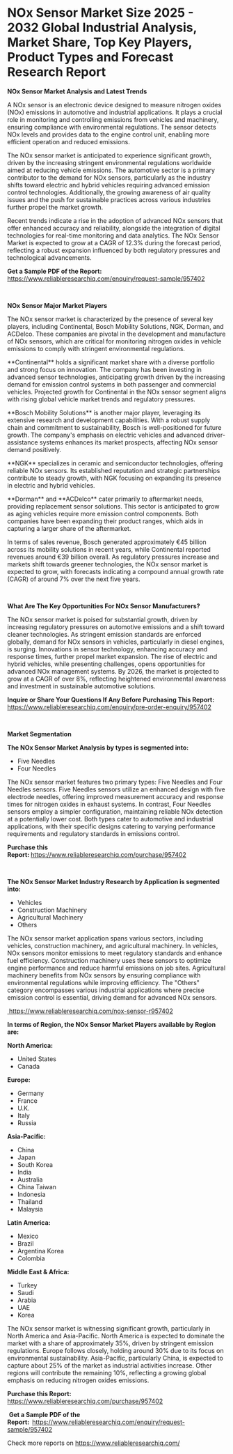 <p><h1>NOx Sensor Market Size 2025 - 2032 Global Industrial Analysis, Market Share, Top Key Players, Product Types and Forecast Research Report</h1></p><p><strong>NOx Sensor Market Analysis and Latest Trends</strong></p>
<p><p>A NOx sensor is an electronic device designed to measure nitrogen oxides (NOx) emissions in automotive and industrial applications. It plays a crucial role in monitoring and controlling emissions from vehicles and machinery, ensuring compliance with environmental regulations. The sensor detects NOx levels and provides data to the engine control unit, enabling more efficient operation and reduced emissions.</p><p>The NOx sensor market is anticipated to experience significant growth, driven by the increasing stringent environmental regulations worldwide aimed at reducing vehicle emissions. The automotive sector is a primary contributor to the demand for NOx sensors, particularly as the industry shifts toward electric and hybrid vehicles requiring advanced emission control technologies. Additionally, the growing awareness of air quality issues and the push for sustainable practices across various industries further propel the market growth.</p><p>Recent trends indicate a rise in the adoption of advanced NOx sensors that offer enhanced accuracy and reliability, alongside the integration of digital technologies for real-time monitoring and data analytics. The NOx Sensor Market is expected to grow at a CAGR of 12.3% during the forecast period, reflecting a robust expansion influenced by both regulatory pressures and technological advancements.</p></p>
<p><strong>Get a Sample PDF of the Report:&nbsp;</strong> <a href="https://www.reliableresearchiq.com/enquiry/request-sample/957402?utm_campaign=2471&utm_medium=2&utm_source=Github&utm_content=ia&utm_term=17022025&utm_id=nox-sensor">https://www.reliableresearchiq.com/enquiry/request-sample/957402</a></p>
<p>&nbsp;</p>
<p><strong>NOx Sensor Major Market Players</strong></p>
<p><p>The NOx sensor market is characterized by the presence of several key players, including Continental, Bosch Mobility Solutions, NGK, Dorman, and ACDelco. These companies are pivotal in the development and manufacture of NOx sensors, which are critical for monitoring nitrogen oxides in vehicle emissions to comply with stringent environmental regulations.</p><p>**Continental** holds a significant market share with a diverse portfolio and strong focus on innovation. The company has been investing in advanced sensor technologies, anticipating growth driven by the increasing demand for emission control systems in both passenger and commercial vehicles. Projected growth for Continental in the NOx sensor segment aligns with rising global vehicle market trends and regulatory pressures.</p><p>**Bosch Mobility Solutions** is another major player, leveraging its extensive research and development capabilities. With a robust supply chain and commitment to sustainability, Bosch is well-positioned for future growth. The company's emphasis on electric vehicles and advanced driver-assistance systems enhances its market prospects, affecting NOx sensor demand positively.</p><p>**NGK** specializes in ceramic and semiconductor technologies, offering reliable NOx sensors. Its established reputation and strategic partnerships contribute to steady growth, with NGK focusing on expanding its presence in electric and hybrid vehicles.</p><p>**Dorman** and **ACDelco** cater primarily to aftermarket needs, providing replacement sensor solutions. This sector is anticipated to grow as aging vehicles require more emission control components. Both companies have been expanding their product ranges, which aids in capturing a larger share of the aftermarket.</p><p>In terms of sales revenue, Bosch generated approximately €45 billion across its mobility solutions in recent years, while Continental reported revenues around €39 billion overall. As regulatory pressures increase and markets shift towards greener technologies, the NOx sensor market is expected to grow, with forecasts indicating a compound annual growth rate (CAGR) of around 7% over the next five years.</p></p>
<p>&nbsp;</p>
<p><strong>What Are The Key Opportunities For NOx Sensor Manufacturers?</strong></p>
<p><p>The NOx sensor market is poised for substantial growth, driven by increasing regulatory pressures on automotive emissions and a shift toward cleaner technologies. As stringent emission standards are enforced globally, demand for NOx sensors in vehicles, particularly in diesel engines, is surging. Innovations in sensor technology, enhancing accuracy and response times, further propel market expansion. The rise of electric and hybrid vehicles, while presenting challenges, opens opportunities for advanced NOx management systems. By 2026, the market is projected to grow at a CAGR of over 8%, reflecting heightened environmental awareness and investment in sustainable automotive solutions.</p></p>
<p><strong>Inquire or Share Your Questions If Any Before Purchasing This Report:</strong> <a href="https://www.reliableresearchiq.com/enquiry/pre-order-enquiry/957402?utm_campaign=2471&utm_medium=2&utm_source=Github&utm_content=ia&utm_term=17022025&utm_id=nox-sensor">https://www.reliableresearchiq.com/enquiry/pre-order-enquiry/957402</a></p>
<p>&nbsp;</p>
<p><strong>Market Segmentation</strong></p>
<p><strong>The NOx Sensor Market Analysis by types is segmented into:</strong></p>
<p><ul><li>Five Needles</li><li>Four Needles</li></ul></p>
<p><p>The NOx sensor market features two primary types: Five Needles and Four Needles sensors. Five Needles sensors utilize an enhanced design with five electrode needles, offering improved measurement accuracy and response times for nitrogen oxides in exhaust systems. In contrast, Four Needles sensors employ a simpler configuration, maintaining reliable NOx detection at a potentially lower cost. Both types cater to automotive and industrial applications, with their specific designs catering to varying performance requirements and regulatory standards in emissions control.</p></p>
<p><strong>Purchase this Report:&nbsp;</strong><a href="https://www.reliableresearchiq.com/purchase/957402?utm_campaign=2471&utm_medium=2&utm_source=Github&utm_content=ia&utm_term=17022025&utm_id=nox-sensor">https://www.reliableresearchiq.com/purchase/957402</a></p>
<p>&nbsp;</p>
<p><strong>The NOx Sensor Market Industry Research by Application is segmented into:</strong></p>
<p><ul><li>Vehicles</li><li>Construction Machinery</li><li>Agricultural Machinery</li><li>Others</li></ul></p>
<p><p>The NOx sensor market application spans various sectors, including vehicles, construction machinery, and agricultural machinery. In vehicles, NOx sensors monitor emissions to meet regulatory standards and enhance fuel efficiency. Construction machinery uses these sensors to optimize engine performance and reduce harmful emissions on job sites. Agricultural machinery benefits from NOx sensors by ensuring compliance with environmental regulations while improving efficiency. The "Others" category encompasses various industrial applications where precise emission control is essential, driving demand for advanced NOx sensors.</p></p>
<p><a href="https://www.reliableresearchiq.com/nox-sensor-r957402?utm_campaign=2471&utm_medium=2&utm_source=Github&utm_content=ia&utm_term=17022025&utm_id=nox-sensor">&nbsp;https://www.reliableresearchiq.com/nox-sensor-r957402</a></p>
<p><strong>In terms of Region, the NOx Sensor Market Players available by Region are:</strong></p>
<p>
    <p> <strong> North America: </strong>
        <ul>
            <li>United States</li>
            <li>Canada</li>
        </ul>
        </p> 
    <p> <strong> Europe: </strong>
        <ul>
            <li>Germany</li>
            <li>France</li>
            <li>U.K.</li>
            <li>Italy</li>
            <li>Russia</li>
        </ul>
        </p> 
    <p> <strong> Asia-Pacific: </strong>
        <ul>
            <li>China</li>
            <li>Japan</li>
            <li>South Korea</li>
            <li>India</li>
            <li>Australia</li>
            <li>China Taiwan</li>
            <li>Indonesia</li>
            <li>Thailand</li>
            <li>Malaysia</li>
        </ul>
        </p> 
    <p> <strong> Latin America: </strong>
        <ul>
            <li>Mexico</li>
            <li>Brazil</li>
            <li>Argentina Korea</li>
            <li>Colombia</li>
        </ul>
        </p> 
    <p> <strong> Middle East & Africa: </strong>
        <ul>
            <li>Turkey</li>
            <li>Saudi</li>
            <li>Arabia</li>
            <li>UAE</li>
            <li>Korea</li>
        </ul>
    </p>
    </p>
<p><p>The NOx sensor market is witnessing significant growth, particularly in North America and Asia-Pacific. North America is expected to dominate the market with a share of approximately 35%, driven by stringent emission regulations. Europe follows closely, holding around 30% due to its focus on environmental sustainability. Asia-Pacific, particularly China, is expected to capture about 25% of the market as industrial activities increase. Other regions will contribute the remaining 10%, reflecting a growing global emphasis on reducing nitrogen oxides emissions.</p></p>
<p><strong>Purchase this Report: </strong><a href="https://www.reliableresearchiq.com/purchase/957402?utm_campaign=2471&utm_medium=2&utm_source=Github&utm_content=ia&utm_term=17022025&utm_id=nox-sensor">https://www.reliableresearchiq.com/purchase/957402</a></p>
<p>&nbsp;<strong>Get a Sample PDF of the Report:&nbsp;&nbsp;</strong><a href="https://www.reliableresearchiq.com/enquiry/request-sample/957402?utm_campaign=2471&utm_medium=2&utm_source=Github&utm_content=ia&utm_term=17022025&utm_id=nox-sensor">https://www.reliableresearchiq.com/enquiry/request-sample/957402</a></p>
<p><strong></strong></p>
<p>Check more reports on <a href="https://www.reliableresearchiq.com/?utm_campaign=2471&utm_medium=2&utm_source=Github&utm_content=ia&utm_term=17022025&utm_id=nox-sensor">https://www.reliableresearchiq.com/</a></p>